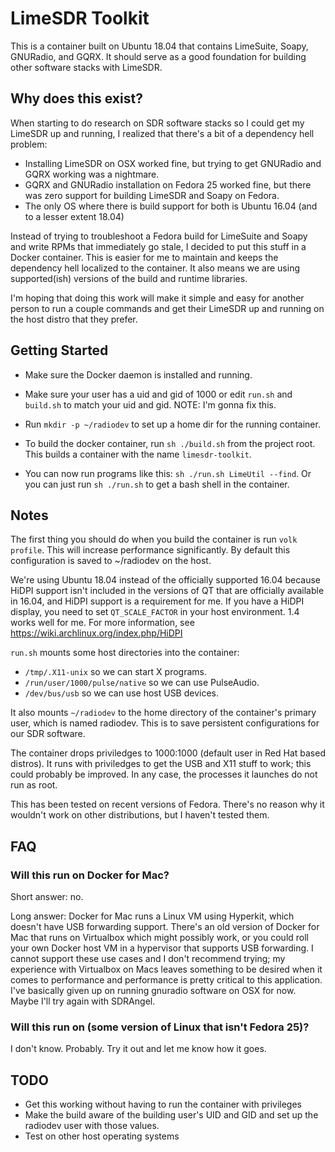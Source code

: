 # LimeSDR Toolkit

This is a container built on Ubuntu 18.04 that contains LimeSuite, Soapy, GNURadio, and GQRX.
It should serve as a good foundation for building other software stacks with LimeSDR.

## Why does this exist?

When starting to do research on SDR software stacks so I could get my LimeSDR up and running, I realized that there's a bit of a dependency hell problem:

* Installing LimeSDR on OSX worked fine, but trying to get GNURadio and GQRX working was a nightmare.
* GQRX and GNURadio installation on Fedora 25 worked fine, but there was zero support for building LimeSDR and Soapy on Fedora.
* The only OS where there is build support for both is Ubuntu 16.04 (and to a lesser extent 18.04)

Instead of trying to troubleshoot a Fedora build for LimeSuite and Soapy and write RPMs that immediately go stale, I decided to put this stuff in a Docker container. This is easier for me to maintain and keeps the dependency hell localized to the container. It also means we are using supported(ish) versions of the build and runtime libraries.

I'm hoping that doing this work will make it simple and easy for another person to run a couple commands and get their LimeSDR up and running on the host distro that they prefer.

## Getting Started
* Make sure the Docker daemon is installed and running.

* Make sure your user has a uid and gid of 1000 or edit `run.sh` and `build.sh` to match your uid and gid. NOTE: I'm gonna fix this.

* Run `mkdir -p ~/radiodev` to set up a home dir for the running container.

* To build the docker container, run `sh ./build.sh` from the project root. This builds a container with the name `limesdr-toolkit`.

* You can now run programs like this: `sh ./run.sh LimeUtil --find`. Or you can just run `sh ./run.sh` to get a bash shell in the container.

## Notes

The first thing you should do when you build the container is run `volk profile`. This will increase performance significantly. By default this configuration is saved to ~/radiodev on the host.

We're using Ubuntu 18.04 instead of the officially supported 16.04 because HiDPI support isn't included in the versions of QT that are officially available in 16.04, and HiDPI support is a requirement for me. If you have a HiDPI display, you need to set `QT_SCALE_FACTOR` in your host environment. 1.4 works well for me. For more information, see https://wiki.archlinux.org/index.php/HiDPI

`run.sh` mounts some host directories into the container:
  * `/tmp/.X11-unix` so we can start X programs.
  * `/run/user/1000/pulse/native` so we can use PulseAudio.
  * `/dev/bus/usb` so we can use host USB devices.

It also mounts `~/radiodev` to the home directory of the container's primary user, which is named radiodev. This is to save persistent configurations for our SDR software.

The container drops priviledges to 1000:1000 (default user in Red Hat based distros). It runs with priviledges to get the USB and X11 stuff to work; this could probably be improved. In any case, the processes it launches do not run as root.

This has been tested on recent versions of Fedora. There's no reason why it wouldn't work on other distributions, but I haven't tested them.

## FAQ

### Will this run on Docker for Mac?

Short answer: no.

Long answer: Docker for Mac runs a Linux VM using Hyperkit, which doesn't have USB forwarding support. There's an old version of Docker for Mac that runs on Virtualbox which might possibly work, or you could roll your own Docker host VM in a hypervisor that supports USB forwarding. I cannot support these use cases and I don't recommend trying; my experience with Virtualbox on Macs leaves something to be desired when it comes to performance and performance is pretty critical to this application. I've basically given up on running gnuradio software on OSX for now. Maybe I'll try again with SDRAngel.

### Will this run on (some version of Linux that isn't Fedora 25)?

I don't know. Probably. Try it out and let me know how it goes.

## TODO

* Get this working without having to run the container with privileges
* Make the build aware of the building user's UID and GID and set up the radiodev user with those values.
* Test on other host operating systems
